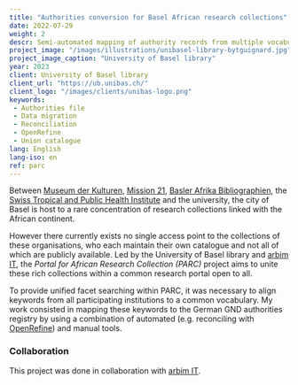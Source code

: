 ```yaml
---
title: "Authorities conversion for Basel African research collections"
date: 2022-07-29
weight: 2
descr: Semi-automated mapping of authority records from multiple vocabularies to the German GND registry.
project_image: "/images/illustrations/unibasel-library-bytguignard.jpg"
project_image_caption: "University of Basel library"
year: 2023
client: University of Basel library
client_url: "https://ub.unibas.ch/"
client_logo: "/images/clients/unibas-logo.png"
keywords: 
 - Authorities file
 - Data migration
 - Reconciliation
 - OpenRefine
 - Union catalogue
lang: English
lang-iso: en
ref: parc
---
```


Between [Museum der Kulturen](https://www.museums.ch/org/fr/Museum-der-Kulturen), [Mission 21](https://www.mission-21.org/fr/), 
[Basler Afrika Bibliographien](https://www.baslerafrika.ch/about-the-library/), the 
[Swiss Tropical and Public Health Institute](https://www.swisstph.ch/en/) and the university,
the city of Basel is host to a rare concentration of research collections linked with the African continent.

However there currently exists no single access point to the collections of these organisations, who each maintain their own catalogue and not all of which
are publicly available. Led by the University of Basel library and [arbim IT](https://arbim.ch/projets/basler-afrika-portal/),
the _Portal for African Research Collection (PARC)_ project aims to unite these rich collections within a common research portal open to all.

To provide unified facet searching within PARC, it was necessary to align keywords from all participating institutions to a common vocabulary.
My work consisted in mapping these keywords to the German GND authorities registry by using a combination of automated (e.g. reconciling with
[OpenRefine](https://openrefine.org/)) and manual tools.

### Collaboration

This project was done in collaboration with [arbim IT](https://arbim.ch/projets/basler-afrika-portal/).
